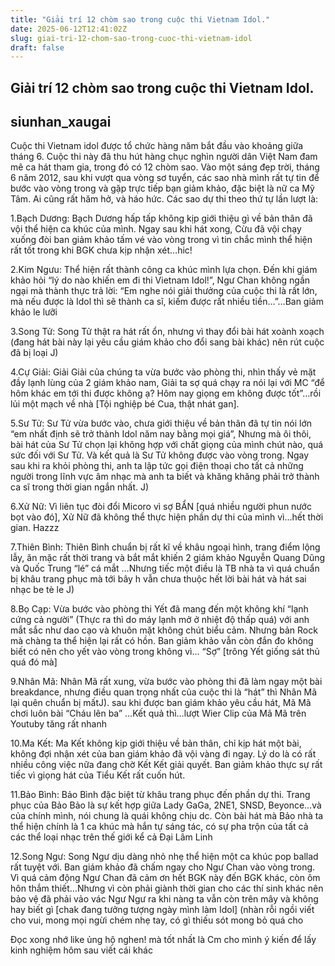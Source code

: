 ```yaml
---
title: "Giải trí 12 chòm sao trong cuộc thi Vietnam Idol."
date: 2025-06-12T12:41:02Z
slug: giai-tri-12-chom-sao-trong-cuoc-thi-vietnam-idol
draft: false
---
```


## Giải trí 12 chòm sao trong cuộc thi Vietnam Idol.

## siunhan_xaugai

Cuộc thi Vietnam idol được tổ chức hàng năm bắt đầu vào khoảng giữa tháng 6. Cuộc thi này đã thu hút hàng chục nghìn người dân Việt Nam đam mê ca hát tham gia, trong đó có 12 chòm sao.
 Vào một sáng đẹp trời, tháng 6 năm 2012, sau khi vượt qua vòng sơ tuyển, các sao nhà mình rất tự tin để bước vào vòng trong và gặp trực tiếp bạn giảm khảo, đặc biệt là nữ ca Mỹ Tâm. Ai cũng rất hăm hở, và háo hức. Các sao dự thi theo thứ tự lần lượt là:


1.Bạch Dương: Bạch Dương hấp tấp không kịp giới thiệu gì về bản thân đã vội thể hiện ca khúc của mình. Ngay sau khi hát xong, Cừu đã vội chạy xuống đòi ban giảm khảo tấm vé vào vòng trong vì tin chắc mình thể hiện rất tốt trong khi BGK chưa kịp nhận xét…hic!

2.Kim Ngưu: Thể hiện rất thành công ca khúc mình lựa chọn. Đến khi giám khảo hỏi “lý do nào khiến em đi thi Vietnam Idol!”, Ngư Chan không ngần ngại mà thành thực trả lời: “Em nghe nói giải thưởng của cuộc thi là rất lớn, mà nếu được là Idol thì sẽ thành ca sĩ, kiếm được rất nhiều tiền…”…Ban giảm khảo le lưỡi 

3.Song Tử: Song Tử thật ra hát rất ổn, nhưng vì thay đổi bài hát xoành xoạch (đang hát bài này lại yêu cầu giám khảo cho đổi sang bài khác) nên rút cuộc đã bị loại J)

4.Cự Giải: Giải Giải của chúng ta vừa bước vào phòng thi, nhìn thấy vẻ mặt đầy lạnh lùng của 2 giám khảo nam, Giải ta sợ quá chạy ra nói lại với MC “để hôm khác em tới thi được không ạ? Hôm nay giọng em không được tốt”…rồi lủi một mạch về nhà [Tội nghiệp bé Cua, thật nhát gan].

5.Sư Tử: Sư Tử vừa bước vào, chưa giới thiệu về bản thân đã tự tin nói lớn “em nhất định sẽ trở thành Idol năm nay bằng mọi giá”, Nhưng mà ôi thôi, bài hát của Sư Tử chọn lại không hợp với chất giọng của mình chút nào, quá sức đối với Sư Tử. Và kết quả là Sư Tử không được vào vòng trong. Ngay sau khi ra khỏi phòng thi, anh ta lập tức gọi điện thoại cho tất cả những người trong lĩnh vực âm nhạc mà anh ta biết và khăng khăng phải trở thành ca sĩ trong thời gian ngắn nhất. J)

6.Xử Nữ: Vì liên tục đòi đổi Micoro vì sợ BẨN [quá nhiều người phun nước bọt vào đó], Xử Nữ đã không thể thực hiện phần dự thi của mình vì…hết thời gian. Hazzz

7.Thiên Bình: Thiên Bình chuẩn bị rất kĩ về khâu ngoại hình, trang điểm lộng lẫy, ăn mặc rất thời trang và bắt mắt khiến 2 giám khảo Nguyễn Quang Dũng và Quốc Trung “lé” cá mắt …Nhưng tiếc một điều là TB nhà ta vì quá chuẩn bị khâu trang phục mà tới bây h vẫn chưa thuộc hết lời bài hát và hát sai nhạc be tè le J)

8.Bọ Cạp: Vừa bước vào phòng thi Yết đã mang đến một không khí “lạnh cứng cả người” (Thực ra thì do máy lạnh mở ở nhiệt độ thấp quá) với anh mắt sắc như dao cạo và khuôn mặt không chút biểu cảm. Nhưng bản Rock mà chàng ta thể hiện lại rất có hồn. Ban giảm khảo vẫn còn đắn đo không biết có nên cho yết vào vòng trong không vì… “Sợ” [trông Yết giống sát thủ quá đó mà] 

9.Nhân Mã: Nhân Mã rất xung, vừa bước vào phòng thi đã làm ngay một bài breakdance, nhưng điều quan trọng nhất của cuộc thi là “hát” thì Nhân Mã lại quên chuẩn bị mấtJ). sau khi được ban giám khảo yêu cầu hát, Mã Mã chơi luôn bài “Cháu lên ba” …Kết quả thì…lượt Wier Clip của Mã Mã trên Youtuby tăng rất nhanh 

10.Ma Kết: Ma Kết không kịp giới thiệu về bản thân, chỉ kịp hát một bài, không đợi nhận xét của ban giám khảo đã vội vàng đi ngay. Lý do là có rất nhiều công việc nữa đang chờ Kết Kết giải quyết. Ban giảm khảo thực sự rất tiếc vì giọng hát của Tiểu Kết rất cuốn hút.

11.Bảo Bình: Bảo Bình đặc biệt từ khâu trang phục đến phần dự thi. Trang phục của Bảo Bảo là sự kết hợp giữa Lady GaGa, 2NE1, SNSD, Beyonce…và của chính mình, nói chung là quái không chịu dc. Còn bài hát mà Bảo nhà ta thể hiện chính là 1 ca khúc mà hắn tự sáng tác, có sự pha trộn của tất cả các thể loại nhạc trên thế giới kể cả Đại Lâm Linh 

12.Song Ngư: Song Ngư dịu dàng nhỏ nhẹ thể hiện một ca khúc pop ballad rất tuyệt với. Ban giám khảo đã chấm ngay cho Ngư Chan vào vòng trong. Vì quá cảm động Ngư Chan đã cảm ơn hết BGK này đến BGK khác, còn ôm hôn thắm thiết…Nhưng vì còn phải giành thời gian cho các thí sinh khác nên bảo vệ đã phải vảo vác Ngư Ngư ra khi nàng ta vẫn còn trên mây và không hay biết gì [chak đang tưởng tượng ngày mình làm Idol]
(nhàn rỗi ngồi viết cho vui, mong mọi ngừi chém nhẹ tay, có gì thiếu sót mong bỏ quá cho 


Đọc xong nhớ like ủng hộ nghen!  mà tốt nhất là Cm cho mình ý kiến để lấy kinh nghiệm hôm sau viết cái khác